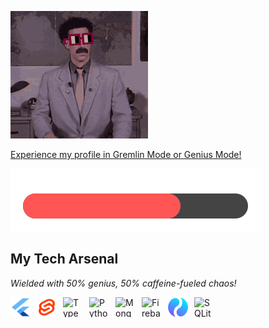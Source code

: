 ![Centinol Gremlin](https://raw.githubusercontent.com/Centinol-alt/Centinol-alt/main/pfp-gif.gif)

[Experience my profile in Gremlin Mode or Genius Mode!](https://centinol-alt.github.io/theme-switcher/)

![Chaos Meter](chaos-meter/chaos-meter.svg)

## My Tech Arsenal  
*Wielded with 50% genius, 50% caffeine-fueled chaos!*  
<div style="display: flex; gap: 10px; flex-wrap: wrap;">
  <img src="https://raw.githubusercontent.com/dnfield/flutter_svg/7d374d7107561cbd906d7c0ca26fef02cc01e7c8/example/assets/flutter_logo.svg?sanitize=true" alt="Flutter" width="32" height="32" title="Flutter">
  <img src="https://raw.githubusercontent.com/sveltejs/branding/master/svelte-logo.svg" alt="Svelte" width="32" height="32" title="Svelte">
  <img src="https://raw.githubusercontent.com/remix-run/remix/master/docs/static/img/typescript.svg" alt="TypeScript" width="32" height="32" title="TypeScript">
  <img src="https://raw.githubusercontent.com/python/cpython/HEAD/Doc/images/python-logo.png" alt="Python" width="32" height="32" title="Python">
  <img src="https://raw.githubusercontent.com/mongodb/mongo/master/docs/logo.svg" alt="MongoDB" width="32" height="32" title="MongoDB">
  <img src="https://www.gstatic.com/devrel-devsite/prod/v2e0f7b8e1d7b7f2b2b2b2b2b2b2b2b2/firebase/2/svg/logo-logo.svg" alt="Firebase" width="32" height="32" title="Firebase">
  <img src="https://raw.githubusercontent.com/centinol-alt/centinol-alt/main/assets/isar-icon.svg" alt="IsarDB" width="32" height="32" title="IsarDB">
  <img src="https://raw.githubusercontent.com/sqlite/sqlite/master/doc/images/sqlite350.gif" alt="SQLite" width="32" height="32" title="SQLite">
</div>
